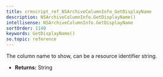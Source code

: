 ```yaml
---
title: crmscript_ref_NSArchiveColumnInfo_GetDisplayName
description: NSArchiveColumnInfo.GetDisplayName()
intellisense: NSArchiveColumnInfo.GetDisplayName
sortOrder: 1140
keywords: GetDisplayName()
so.topic: reference
---
```



The column name to show, can be a resource identifier string.



* **Returns:** String


